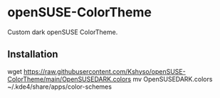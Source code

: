 # openSUSE-ColorTheme
Custom dark openSUSE ColorTheme.

## Installation
wget https://raw.githubusercontent.com/Kshyso/openSUSE-ColorTheme/main/OpenSUSEDARK.colors
mv OpenSUSEDARK.colors ~/.kde4/share/apps/color-schemes
